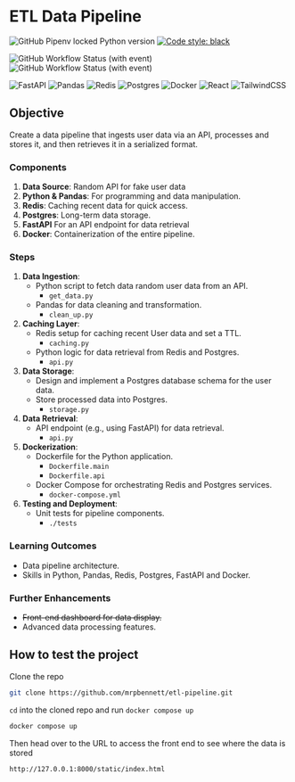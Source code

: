 # ETL Data Pipeline

![GitHub Pipenv locked Python version](https://img.shields.io/github/pipenv/locked/python-version/mrpbennett/etl-pipeline?style=for-the-badge)
[![Code style: black](https://img.shields.io/badge/code%20style-black-000000.svg?style=for-the-badge)](https://github.com/psf/black)

![GitHub Workflow Status (with event)](https://img.shields.io/github/actions/workflow/status/mrpbennett/etl-pipeline/sourcery-pr.yml?style=for-the-badge&label=sourcery)
![GitHub Workflow Status (with event)](https://img.shields.io/github/actions/workflow/status/mrpbennett/etl-pipeline/python-package.yml?style=for-the-badge&label=build)

![FastAPI](https://img.shields.io/badge/fastapi-009688.svg?&style=for-the-badge&logo=fastapi&logoColor=white)
![Pandas](https://img.shields.io/badge/pandas-150458.svg?&style=for-the-badge&logo=pandas&logoColor=white)
![Redis](https://img.shields.io/badge/redis-DC382D.svg?&style=for-the-badge&logo=redis&logoColor=white)
![Postgres](https://img.shields.io/badge/postgresql-4169E1.svg?&style=for-the-badge&logo=postgresql&logoColor=white)
![Docker](https://img.shields.io/badge/docker-2496ED.svg?&style=for-the-badge&logo=docker&logoColor=white) ![React](https://img.shields.io/badge/react-35495e.svg?&style=for-the-badge&logo=react&logoColor=61DAFB)
![TailwindCSS](https://img.shields.io/badge/tailwindcss-gray.svg?&style=for-the-badge&logo=tailwindcss&logoColor=06B6D4)

## Objective

Create a data pipeline that ingests user data via an API, processes and stores it, and then retrieves it in a serialized format.

### Components

1. **Data Source**: Random API for fake user data
2. **Python & Pandas**: For programming and data manipulation.
3. **Redis**: Caching recent data for quick access.
4. **Postgres**: Long-term data storage.
5. **FastAPI** For an API endpoint for data retrieval
6. **Docker**: Containerization of the entire pipeline.

### Steps

1. **Data Ingestion**:
   - Python script to fetch data random user data from an API.
     - `get_data.py`
   - Pandas for data cleaning and transformation.
     - `clean_up.py`
2. **Caching Layer**:
   - Redis setup for caching recent User data and set a TTL.
     - `caching.py`
   - Python logic for data retrieval from Redis and Postgres.
     - `api.py`
3. **Data Storage**:
   - Design and implement a Postgres database schema for the user data.
   - Store processed data into Postgres.
     - `storage.py`
4. **Data Retrieval**:
   - API endpoint (e.g., using FastAPI) for data retrieval.
     - `api.py`
5. **Dockerization**:
   - Dockerfile for the Python application.
     - `Dockerfile.main`
     - `Dockerfile.api`
   - Docker Compose for orchestrating Redis and Postgres services.
     - `docker-compose.yml`
6. **Testing and Deployment**:
   - Unit tests for pipeline components.
     - `./tests`

### Learning Outcomes

- Data pipeline architecture.
- Skills in Python, Pandas, Redis, Postgres, FastAPI and Docker.

### Further Enhancements

- ~~Front-end dashboard for data display.~~
- Advanced data processing features.

## How to test the project

Clone the repo

```bash
git clone https://github.com/mrpbennett/etl-pipeline.git
```

`cd` into the cloned repo and run `docker compose up`

```bash
docker compose up
```

Then head over to the URL to access the front end to see where the data is stored

```text
http://127.0.0.1:8000/static/index.html
```
